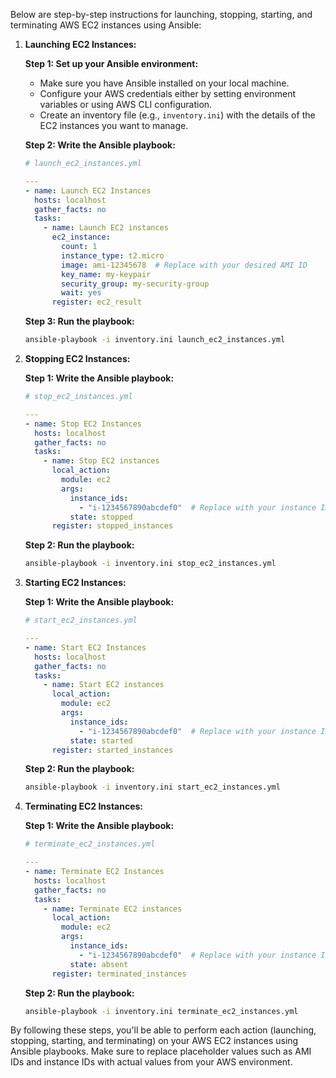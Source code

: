 Below are step-by-step instructions for launching, stopping, starting, and terminating AWS EC2 instances using Ansible:

1. **Launching EC2 Instances:**

   **Step 1: Set up your Ansible environment:**
   
   - Make sure you have Ansible installed on your local machine.
   - Configure your AWS credentials either by setting environment variables or using AWS CLI configuration.
   - Create an inventory file (e.g., `inventory.ini`) with the details of the EC2 instances you want to manage.

   **Step 2: Write the Ansible playbook:**

   ``` yaml
   # launch_ec2_instances.yml
   
   ---
   - name: Launch EC2 Instances
     hosts: localhost
     gather_facts: no
     tasks:
       - name: Launch EC2 instances
         ec2_instance:
           count: 1
           instance_type: t2.micro
           image: ami-12345678  # Replace with your desired AMI ID
           key_name: my-keypair
           security_group: my-security-group
           wait: yes
         register: ec2_result
   ```

   **Step 3: Run the playbook:**
   
   ```bash
   ansible-playbook -i inventory.ini launch_ec2_instances.yml
   ```

2. **Stopping EC2 Instances:**

   **Step 1: Write the Ansible playbook:**
   
   ```yaml
   # stop_ec2_instances.yml
   
   ---
   - name: Stop EC2 Instances
     hosts: localhost
     gather_facts: no
     tasks:
       - name: Stop EC2 instances
         local_action:
           module: ec2
           args:
             instance_ids:
               - "i-1234567890abcdef0"  # Replace with your instance ID
             state: stopped
         register: stopped_instances
   ```

   **Step 2: Run the playbook:**
   
   ```bash
   ansible-playbook -i inventory.ini stop_ec2_instances.yml
   ```

3. **Starting EC2 Instances:**

   **Step 1: Write the Ansible playbook:**
   
   ```yaml
   # start_ec2_instances.yml
   
   ---
   - name: Start EC2 Instances
     hosts: localhost
     gather_facts: no
     tasks:
       - name: Start EC2 instances
         local_action:
           module: ec2
           args:
             instance_ids:
               - "i-1234567890abcdef0"  # Replace with your instance ID
             state: started
         register: started_instances
   ```

   **Step 2: Run the playbook:**
   
   ```bash
   ansible-playbook -i inventory.ini start_ec2_instances.yml
   ```

4. **Terminating EC2 Instances:**

   **Step 1: Write the Ansible playbook:**
   
   ```yaml
   # terminate_ec2_instances.yml
   
   ---
   - name: Terminate EC2 Instances
     hosts: localhost
     gather_facts: no
     tasks:
       - name: Terminate EC2 instances
         local_action:
           module: ec2
           args:
             instance_ids:
               - "i-1234567890abcdef0"  # Replace with your instance ID
             state: absent
         register: terminated_instances
   ```

   **Step 2: Run the playbook:**
   
   ```bash
   ansible-playbook -i inventory.ini terminate_ec2_instances.yml
   ```

By following these steps, you'll be able to perform each action (launching, stopping, starting, and terminating) on your AWS EC2 instances using Ansible playbooks. Make sure to replace placeholder values such as AMI IDs and instance IDs with actual values from your AWS environment.